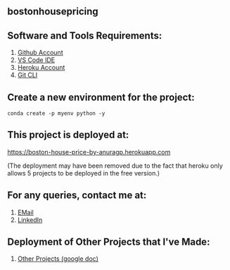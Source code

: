 ## bostonhousepricing

## Software and Tools Requirements:

1. [Github Account](https://github.com)
2. [VS Code IDE](https://code.visualstudio.com/)
3. [Heroku Account](https://heroku.com)
4. [Git CLI](https://git-scm.com/book/en/v2/Getting-Started-The-Command-Line)

## Create a new environment for the project:

```
conda create -p myenv python -y
```

## This project is deployed at:
https://boston-house-price-by-anuragp.herokuapp.com

(The deployment may have been removed due to the fact that heroku only allows 5 projects to be deployed in the free version.)

## For any queries, contact me at:

1. [EMail](mailto:anuragpacholi2000@gmail.com)
2. [LinkedIn](https://www.linkedin.com/in/anurag-pacholi)

## Deployment of Other Projects that I've Made:

1. [Other Projects (google doc)](https://docs.google.com/document/d/1FqpfjOIX-V-WdYQUmeis2r_GN67gmPd80--5b5EEb1M/edit?usp=sharing)
